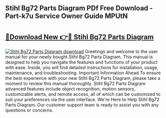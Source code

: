 ## Stihl Bg72 Parts Diagram PDf Free Download - Part-k7u Service Owner Guide MPUtN

# <h2><a href="http://dfs97xb.blite.top/?on=Stihl+Bg72+Parts+Diagram">🔗Download New 👉🔴 Stihl Bg72 Parts Diagram</a></h2>

[![Stihl Bg72 Parts Diagram download](https://i.imgur.com/lujVjoI.png)](http://dfs97xb.blite.top/?on=Stihl+Bg72+Parts+Diagram)
Greetings and welcome to the user manual for your newly bought Stihl Bg72 Parts Diagram. This manual is designed to help you navigate the features and functions of your product with ease. Inside, you will find detailed instructions for installation, usage, maintenance, and troubleshooting. Important Information Ahead To ensure the best experience with your new Stihl Bg72 Parts Diagram, please take a moment to review this manual thoroughly. Stihl Bg72 Parts Diagram advanced features include object recognition, motion sensors, customizable alerts, and remote access, all of which can be customized to suit your preferences via the user interface. We're Here to Help Stihl Bg72 Parts Diagram. Our customer support team is ready to assist you with any questions or concerns.
